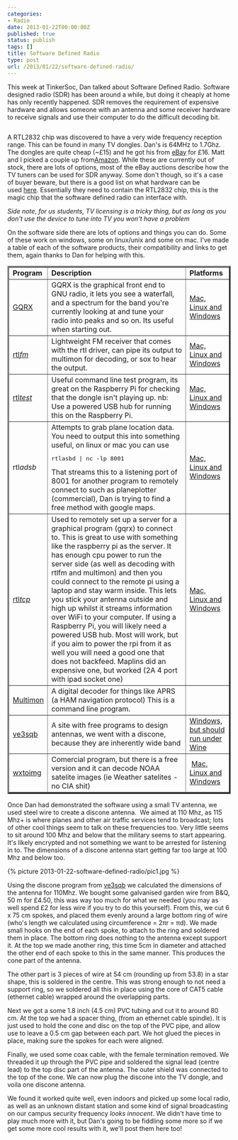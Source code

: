 ```yaml
---
categories:
- Radio
date: 2013-01-22T00:00:00Z
published: true
status: publish
tags: []
title: Software Defined Radio
type: post
url: /2013/01/22/software-defined-radio/
---
```


This week at TinkerSoc, Dan talked about Software Defined Radio. Software designed radio (SDR) has been around a while, but doing it cheaply at home has only recently happened. SDR removes the requirement of expensive hardware and allows someone with an antenna and some receiver hardware to receive signals and use their computer to do the difficult decoding bit.

<a href="http://wiki.spench.net/images/thumb/3/31/Ezcap_EzTV668.jpg/800px-Ezcap_EzTV668.jpg"><img class="aligncenter" title="RTL 2832" src="http://wiki.spench.net/images/thumb/3/31/Ezcap_EzTV668.jpg/800px-Ezcap_EzTV668.jpg" alt="" /></a>

A RTL2832 chip was discovered to have a very wide frequency reception range. This can be found in many TV dongles. Dan's is 64MHz to 1.7Ghz. The dongles are quite cheap (~£15) and he got his from <a href="http://www.ebay.co.uk/itm/Newsky-DVB-T-Stick-Freeview-DAB-DAB-FM-USB-RTL2832U-R820T-budget-SDR-package-/110982399388?" >eBay</a> for £16. Matt and I picked a couple up from<a title="Amazon" href="http://www.amazon.co.uk/gp/product/B009VBUYA0/ref=oh_details_o00_s00_i00">Amazon</a>. While these are currently out of stock, there are lots of options, most of the eBay auctions describe how the TV tuners can be used for SDR anyway. Some don't though, so it's a case of buyer beware, but there is a good list on what hardware can be used <a title="SDR Getting Started and Hardware" href="http://www.thepowerbase.com/2012/06/getting-started-with-rtl-sdr/">here</a>. Essentially they need to contain the RTL2832 chip, this is the magic chip that the software defined radio can interface with.

<em>Side note, for us students, TV licensing is a tricky thing, but as long as you don't use the device to tune into TV you won't have a problem</em>

On the software side there are lots of options and things you can do. Some of these work on windows, some on linux/unix and some on mac. I've made a table of each of the software products, their compatibility and links to get them, again thanks to Dan for helping with this.

<table width="100%" border="3" cellspacing="3" cellpadding="3">
<tbody>
<tr>
<td><strong>Program</strong></td>
<td><strong>Description</strong></td>
<td><strong>Platforms</strong></td>
</tr>
<tr>
<td><a title="GQRX" href="http://gqrx.dk/" >GQRX</a></td>
<td>GQRX is the graphical front end to GNU radio, it lets you see a waterfall, and a spectrum for the band you're currently looking at and tune your radio into peaks and so on. Its useful when starting out.</td>
<td><a title="GQRX multiplatform downloads" href="http://en.sourceforge.jp/projects/sfnet_gqrx/releases/" >Mac, Linux and Windows</a></td>
</tr>
<tr>
<td><a title="rtl-sdr" href="http://sdr.osmocom.org/trac/wiki/rtl-sdr" >rtl<em>fm</em></a></td>
<td>Lightweight FM receiver that comes with the rtl driver, can pipe its output to multimon for decoding, or sox to hear the output.</td>
<td><a title="rtl-sdr" href="http://sdr.osmocom.org/trac/wiki/rtl-sdr" >Mac, Linux and Windows</a></td>
</tr>
<tr>
<td><a title="rtl-sdr" href="http://sdr.osmocom.org/trac/wiki/rtl-sdr" >rtl<em>test</em></a></td>
<td>Useful command line test program, its great on the Raspberry Pi for checking that the dongle isn't playing up. nb: Use a powered USB hub for running this on the Raspberry Pi.</td>
<td><a title="rtl-sdr" href="http://sdr.osmocom.org/trac/wiki/rtl-sdr" >Mac, Linux and Windows</a></td>
</tr>
<tr>
<td>rtl<em>adsb</em></td>
<td>Attempts to grab plane location data. You need to output this into something useful, on linux or mac you can use
<pre>rtlasbd | nc -lp 8001</pre>
That streams this to a listening port of 8001 for another program to remotely connect to such as planeplotter (commercial), Dan is trying to find a free method with google maps.</td>
<td><a title="rtl-sdr" href="http://sdr.osmocom.org/trac/wiki/rtl-sdr" >Mac, Linux and Windows</a></td>
</tr>
<tr>
<td><a title="rtl-sdr" href="http://sdr.osmocom.org/trac/wiki/rtl-sdr" >rtl<em>tcp</em></a></td>
<td>Used to remotely set up a server for a graphical program (gqrx) to connect to. This is great to use with something like the raspberry pi as the server. It has enough cpu power to run the server side (as well as decoding with rtlfm and multimon) and then you could connect to the remote pi using a laptop and stay warm inside. This lets you stick your antenna outside and high up whilst it streams information over WiFi to your computer. If using a Raspberry Pi, you will likely need a powered USB hub. Most will work, but if you aim to power the rpi from it as well you will need a good one that does not backfeed. Maplins did an expensive one, but worked (2A 4 port with ipad socket one)</td>
<td><a title="rtl-sdr" href="http://sdr.osmocom.org/trac/wiki/rtl-sdr" >Mac, Linux and Windows</a></td>
</tr>
<tr>
<td><a title="MultimonNG" href="https://github.com/EliasOenal/multimonNG" >Multimon</a></td>
<td>A digital decoder for things like APRS (a HAM navigation protocol) This is a command line program.</td>
<td></td>
</tr>
<tr>
<td><a title="ve3sqb" href="http://www.ve3sqb.com/" >ve3sqb</a></td>
<td>A site with free programs to design antennas, we went with a discone, because they are inherently wide band</td>
<td><a title="ve3sqb" href="http://www.ve3sqb.com/" >Windows, but should run under Wine</a></td>
</tr>
<tr>
<td><a title="wxtoimg" href="http://www.wxtoimg.com/" >wxtoimg</a></td>
<td>Comercial program, but there is a free version and it can decode NOAA satelite images (ie Weather satelites - no CIA shit)</td>
<td>&nbsp;<a title="wxtoimg Downlaods" href="http://www.wxtoimg.com/downloads/" >Mac, Linux and Windows</a></td>
</tr>
</tbody>
</table>

Once Dan had demonstrated the software using a small TV antenna, we used steel wire to create a discone antenna.  We aimed at 110 Mhz, as 115 Mhz+ is where planes and other air traffic services tend to broadcast; lots of other cool things seem to talk on these frequencies too. Very little seems to sit around 100 Mhz and below that the military seems to start appearing. It's likely encrypted and not something we want to be arrested for listening in to. The dimensions of a discone antenna start getting far too large at 100 Mhz and below too.

{% picture 2013-01-22-software-defined-radio/pic1.jpg %}

Using the discone program from <a title="ve3sqb" href="http://www.ve3sqb.com/" >ve3sqb</a> we calculated the dimensions of the antenna for 110Mhz. We bought some galvanised garden wire from B&amp;Q, 50 m for £4.50, this was way too much for what we needed (you may as well spend £2 for less wire if you try to do this yourself). From this, we cut 6 x 75 cm spokes, and placed them evenly around a large bottom ring of wire (who's length we calculated using circumference = 2πr = πd). We made small hooks on the end of each spoke, to attach to the ring and soldered them in place. The bottom ring does nothing to the antenna except support it. At the top we made another ring, this time 5cm in diameter and attached the other end of each spoke to this in the same manner. This produces the cone part of the antenna.

The other part is 3 pieces of wire at 54 cm (rounding up from 53.8) in a star shape, this is soldered in the centre. This was strong enough to not need a support ring, so we soldered all this in place using the core of CAT5 cable (ethernet cable) wrapped around the overlapping parts.

Next we got a some 1.8 inch (4.5 cm) PVC tubing and cut it to around 80 cm. At the top we had a spacer thing, (from an ethernet cable spindle). It is just used to hold the cone and disc on the top of the PVC pipe, and allow use to leave a 0.5 cm gap between each part. We hot glued the pieces in place, making sure the spokes for each were aligned. 

Finally, we used some coax cable, with the female termination removed. We threaded it up through the PVC pipe and soldered the signal lead (centre lead) to the top disc part of the antenna. The outer shield was connected to the top of the cone. We can now plug the discone into the TV dongle, and voila one discone antenna.

We found it worked quite well, even indoors and picked up some local radio, as well as an unknown distant station and some kind of signal broadcasting on our campus security frequency *looks innocent*. We didn't have time to play much more with it, but Dan's going to be fiddling some more so if we get some more cool results with it, we'll post them here too!
